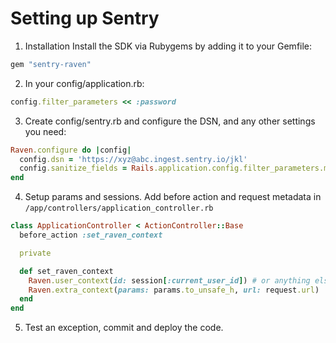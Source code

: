 # Setting up Sentry

1. Installation
Install the SDK via Rubygems by adding it to your Gemfile:

```rb
gem "sentry-raven"
```

2. In your config/application.rb:

```rb
config.filter_parameters << :password
```

3. Create config/sentry.rb and configure the DSN, and any other settings you need:

```rb
Raven.configure do |config|
  config.dsn = 'https://xyz@abc.ingest.sentry.io/jkl'
  config.sanitize_fields = Rails.application.config.filter_parameters.map(&:to_s)
end
```

4. Setup params and sessions. Add before action and request metadata in `/app/controllers/application_controller.rb`

```rb
class ApplicationController < ActionController::Base
  before_action :set_raven_context

  private

  def set_raven_context
    Raven.user_context(id: session[:current_user_id]) # or anything else in session
    Raven.extra_context(params: params.to_unsafe_h, url: request.url)
  end
end
```

5. Test an exception, commit and deploy the code.